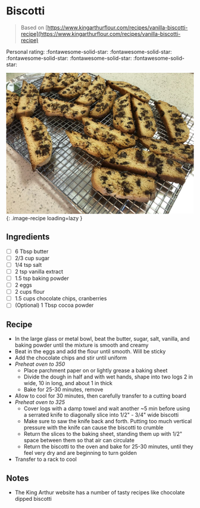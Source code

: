 # Biscotti

> Based on [https://www.kingarthurflour.com/recipes/vanilla-biscotti-recipe](https://www.kingarthurflour.com/recipes/vanilla-biscotti-recipe)

<!-- {cts} rating=5; (User can specify rating on scale of 1-5) -->

Personal rating: :fontawesome-solid-star: :fontawesome-solid-star: :fontawesome-solid-star: :fontawesome-solid-star: :fontawesome-solid-star:

<!-- {cte} -->

<!-- {cts} name_image=biscotti.jpg; (User can specify image name) -->

![biscotti.jpg](./biscotti.jpg){: .image-recipe loading=lazy }

<!-- {cte} -->

## Ingredients

- [ ] 6 Tbsp butter
- [ ] 2/3 cup sugar
- [ ] 1/4 tsp salt
- [ ] 2 tsp vanilla extract
- [ ] 1.5 tsp baking powder
- [ ] 2 eggs
- [ ] 2 cups flour
- [ ] 1.5 cups chocolate chips, cranberries
- [ ] (Optional) 1 Tbsp cocoa powder

## Recipe

- In the large glass or metal bowl, beat the butter, sugar, salt, vanilla, and baking powder until the mixture is smooth and creamy
- Beat in the eggs and add the flour until smooth. Will be sticky
- Add the chocolate chips and stir until uniform
- *Preheat oven to 350*
    - Place parchment paper on or lightly grease a baking sheet
    - Divide the dough in half and with wet hands, shape into two logs 2 in wide, 10 in long, and about 1 in thick
    - Bake for 25-30 minutes, remove
- Allow to cool for 30 minutes, then carefully transfer to a cutting board
- *Preheat oven to 325*
    - Cover logs with a damp towel and wait another ~5 min before using a serrated knife to diagonally slice into 1/2" - 3/4" wide biscotti
    - Make sure to saw the knife back and forth. Putting too much vertical pressure with the knife can cause the biscotti to crumble
    - Return the slices to the baking sheet, standing them up with 1/2" space between them so that air can circulate
    - Return the biscotti to the oven and bake for 25-30 minutes, until they feel very dry and are beginning to turn golden
- Transfer to a rack to cool

## Notes

- The King Arthur website has a number of tasty recipes like chocolate dipped biscotti
